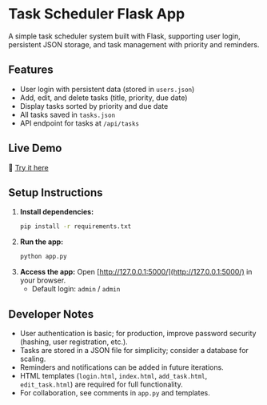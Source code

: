 # Task Scheduler Flask App

A simple task scheduler system built with Flask, supporting user login, persistent JSON storage, and task management with priority and reminders.

## Features
- User login with persistent data (stored in `users.json`)
- Add, edit, and delete tasks (title, priority, due date)
- Display tasks sorted by priority and due date
- All tasks saved in `tasks.json`
- API endpoint for tasks at `/api/tasks`

## Live Demo
🔗 [Try it here](https://task-flow-f2yv.onrender.com/)

## Setup Instructions
1. **Install dependencies:**
   ```bash
   pip install -r requirements.txt
   ```
2. **Run the app:**
   ```bash
   python app.py
   ```
3. **Access the app:**
   Open [http://127.0.0.1:5000/](http://127.0.0.1:5000/) in your browser.
   - Default login: `admin` / `admin`

## Developer Notes
- User authentication is basic; for production, improve password security (hashing, user registration, etc.).
- Tasks are stored in a JSON file for simplicity; consider a database for scaling.
- Reminders and notifications can be added in future iterations.
- HTML templates (`login.html`, `index.html`, `add_task.html`, `edit_task.html`) are required for full functionality.
- For collaboration, see comments in `app.py` and templates. 